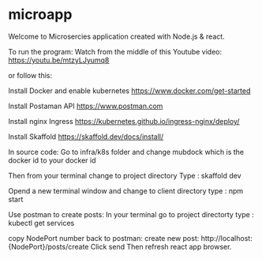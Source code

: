 # microapp

Welcome to Microsercies application created with Node.js & react.


To run the program: 
Watch from the middle of this Youtube video: https://youtu.be/mtzyLJyumq8  

or follow this: 

Install Docker and enable kubernetes 
https://www.docker.com/get-started

Install Postaman API
https://www.postman.com

Install nginx Ingress
https://kubernetes.github.io/ingress-nginx/deploy/

Install Skaffold 
https://skaffold.dev/docs/install/


In source code:
Go to infra/k8s folder and change mubdock which is the docker id to your docker id

Then from your terminal change to project directory
Type \: skaffold dev

Opend a new terminal window and change to client directory
type \: npm start


Use postman to create posts:
In your terminal go to project directorty
type \: kubectl get services 

copy NodePort number 
back to postman:
create new post: http://localhost:{NodePort}/posts/create
Click send 
Then refresh react app browser.
